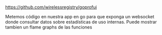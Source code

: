https://github.com/wirelessregistry/goprofui

Metemos código en nuestra app en go para que exponga un websocket donde consultar datos sobre estadísticas de uso internas.
Puede mostrar tambien un flame graphs de las funciones
